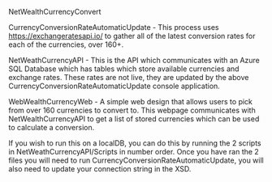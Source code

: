 NetWealthCurrencyConvert

CurrencyConversionRateAutomaticUpdate - 
This process uses https://exchangeratesapi.io/ to gather all of the latest conversion rates for each of the currencies, over 160+.

NetWeathCurrencyAPI -
This is the API which communicates with an Azure SQL Database which has tables which store available currencies and exchange rates. These rates are not live, they are updated by the above CurrencyConversionRateAutomaticUpdate console application.

WebWealthCurrencyWeb -
A simple web design that allows users to pick from over 160 currencies to convert to. This webpage communicates with NetWealthCurrencyAPI to get a list of stored currencies which can be used to calculate a conversion.

If you wish to run this on a localDB, you can do this by running the 2 scripts in NetWeathCurrencyAPI/Scripts in number order. Once you have ran the 2 files you will need to run CurrencyConversionRateAutomaticUpdate, you will also need to update your connection string in the XSD.
